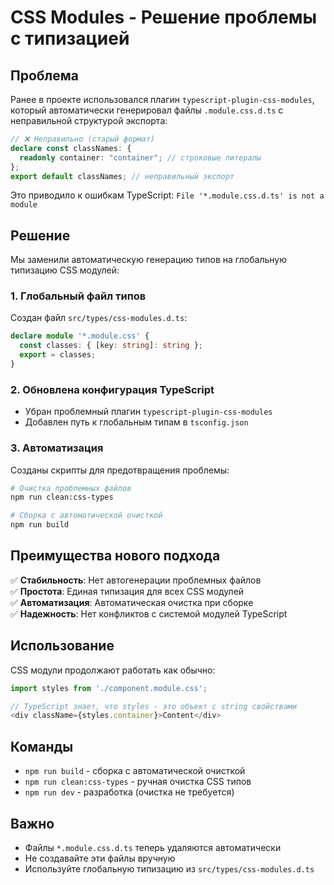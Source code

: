 # CSS Modules - Решение проблемы с типизацией

## Проблема
Ранее в проекте использовался плагин `typescript-plugin-css-modules`, который автоматически генерировал файлы `.module.css.d.ts` с неправильной структурой экспорта:

```typescript
// ❌ Неправильно (старый формат)
declare const classNames: {
  readonly container: "container"; // строковые литералы
};
export default classNames; // неправильный экспорт
```

Это приводило к ошибкам TypeScript: `File '*.module.css.d.ts' is not a module`

## Решение
Мы заменили автоматическую генерацию типов на глобальную типизацию CSS модулей:

### 1. Глобальный файл типов
Создан файл `src/types/css-modules.d.ts`:
```typescript
declare module '*.module.css' {
  const classes: { [key: string]: string };
  export = classes;
}
```

### 2. Обновлена конфигурация TypeScript
- Убран проблемный плагин `typescript-plugin-css-modules`
- Добавлен путь к глобальным типам в `tsconfig.json`

### 3. Автоматизация
Созданы скрипты для предотвращения проблемы:

```bash
# Очистка проблемных файлов
npm run clean:css-types

# Сборка с автоматической очисткой
npm run build
```

## Преимущества нового подхода

✅ **Стабильность**: Нет автогенерации проблемных файлов  
✅ **Простота**: Единая типизация для всех CSS модулей  
✅ **Автоматизация**: Автоматическая очистка при сборке  
✅ **Надежность**: Нет конфликтов с системой модулей TypeScript  

## Использование

CSS модули продолжают работать как обычно:

```typescript
import styles from './component.module.css';

// TypeScript знает, что styles - это объект с string свойствами
<div className={styles.container}>Content</div>
```

## Команды

- `npm run build` - сборка с автоматической очисткой
- `npm run clean:css-types` - ручная очистка CSS типов
- `npm run dev` - разработка (очистка не требуется)

## Важно
- Файлы `*.module.css.d.ts` теперь удаляются автоматически
- Не создавайте эти файлы вручную
- Используйте глобальную типизацию из `src/types/css-modules.d.ts`
